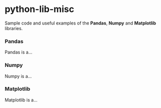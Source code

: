 # python-lib-misc
Sample code and useful examples of the **Pandas**, **Numpy** and **Matplotlib** libraries.

### Pandas
Pandas is a...

### Numpy
Numpy is a...

### Matplotlib
Matplotlib is a...
